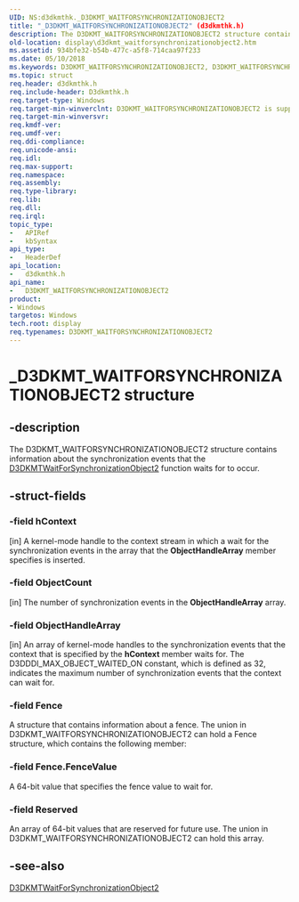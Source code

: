 ```yaml
---
UID: NS:d3dkmthk._D3DKMT_WAITFORSYNCHRONIZATIONOBJECT2
title: "_D3DKMT_WAITFORSYNCHRONIZATIONOBJECT2" (d3dkmthk.h)
description: The D3DKMT_WAITFORSYNCHRONIZATIONOBJECT2 structure contains information about the synchronization events that the D3DKMTWaitForSynchronizationObject2 function waits for to occur.
old-location: display\d3dkmt_waitforsynchronizationobject2.htm
ms.assetid: 934bfe32-b54b-477c-a5f8-714caa97f233
ms.date: 05/10/2018
ms.keywords: D3DKMT_WAITFORSYNCHRONIZATIONOBJECT2, D3DKMT_WAITFORSYNCHRONIZATIONOBJECT2 structure [Display Devices], OpenGL_Structs_fb1ca5e1-799c-49c7-844d-25954fd0db64.xml, _D3DKMT_WAITFORSYNCHRONIZATIONOBJECT2, d3dkmthk/D3DKMT_WAITFORSYNCHRONIZATIONOBJECT2, display.d3dkmt_waitforsynchronizationobject2
ms.topic: struct
req.header: d3dkmthk.h
req.include-header: D3dkmthk.h
req.target-type: Windows
req.target-min-winverclnt: D3DKMT_WAITFORSYNCHRONIZATIONOBJECT2 is supported beginning with the Windows 7 operating system.
req.target-min-winversvr: 
req.kmdf-ver: 
req.umdf-ver: 
req.ddi-compliance: 
req.unicode-ansi: 
req.idl: 
req.max-support: 
req.namespace: 
req.assembly: 
req.type-library: 
req.lib: 
req.dll: 
req.irql: 
topic_type:
-	APIRef
-	kbSyntax
api_type:
-	HeaderDef
api_location:
-	d3dkmthk.h
api_name:
-	D3DKMT_WAITFORSYNCHRONIZATIONOBJECT2
product:
- Windows
targetos: Windows
tech.root: display
req.typenames: D3DKMT_WAITFORSYNCHRONIZATIONOBJECT2
---
```


# _D3DKMT_WAITFORSYNCHRONIZATIONOBJECT2 structure


## -description


The D3DKMT_WAITFORSYNCHRONIZATIONOBJECT2 structure contains information about the synchronization events that the <a href="https://msdn.microsoft.com/library/windows/hardware/ff547262">D3DKMTWaitForSynchronizationObject2</a> function waits for to occur. 


## -struct-fields




### -field hContext

[in] A kernel-mode handle to the context stream in which a wait for the synchronization events in the array that the <b>ObjectHandleArray</b> member specifies is inserted.


### -field ObjectCount

[in] The number of synchronization events in the <b>ObjectHandleArray</b> array. 


### -field ObjectHandleArray

[in] An array of kernel-mode handles to the synchronization events that the context that is specified by the <b>hContext</b> member waits for. The D3DDDI_MAX_OBJECT_WAITED_ON constant, which is defined as 32, indicates the maximum number of synchronization events that the context can wait for.


### -field Fence

A structure that contains information about a fence. The union in D3DKMT_WAITFORSYNCHRONIZATIONOBJECT2 can hold a Fence structure, which contains the following member:


### -field Fence.FenceValue

A 64-bit value that specifies the fence value to wait for. 


### -field Reserved

An array of 64-bit values that are reserved for future use. The union in D3DKMT_WAITFORSYNCHRONIZATIONOBJECT2 can hold this array. 


## -see-also




<a href="https://msdn.microsoft.com/library/windows/hardware/ff547262">D3DKMTWaitForSynchronizationObject2</a>
 

 

